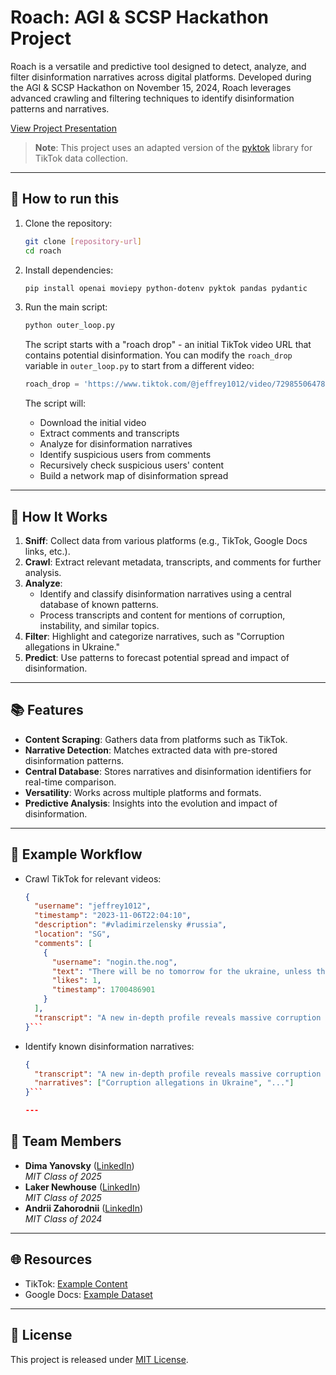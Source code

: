 # Roach: AGI & SCSP Hackathon Project

Roach is a versatile and predictive tool designed to detect, analyze, and filter disinformation narratives across digital platforms. Developed during the AGI & SCSP Hackathon on November 15, 2024, Roach leverages advanced crawling and filtering techniques to identify disinformation patterns and narratives.

[View Project Presentation](https://drive.google.com/file/d/1c_umZbdYyWSTJRDq0mFKB2S7BWIGSKYd/view?usp=sharing)

> **Note**: This project uses an adapted version of the [pyktok](https://github.com/dfreelon/pyktok) library for TikTok data collection.

---

## 🔗 How to run this
1. Clone the repository:
   ```bash
   git clone [repository-url]
   cd roach
   ```

2. Install dependencies:
   ```bash
   pip install openai moviepy python-dotenv pyktok pandas pydantic
   ```

3. Run the main script:
   ```bash
   python outer_loop.py
   ```

   The script starts with a "roach drop" - an initial TikTok video URL that contains potential disinformation. You can modify the `roach_drop` variable in `outer_loop.py` to start from a different video:

   ```python
   roach_drop = 'https://www.tiktok.com/@jeffrey1012/video/7298550647857728786'
   ```

   The script will:
   - Download the initial video
   - Extract comments and transcripts
   - Analyze for disinformation narratives
   - Identify suspicious users from comments
   - Recursively check suspicious users' content
   - Build a network map of disinformation spread


---

## 🚀 How It Works

1. **Sniff**: Collect data from various platforms (e.g., TikTok, Google Docs links, etc.).
2. **Crawl**: Extract relevant metadata, transcripts, and comments for further analysis.
3. **Analyze**:
   - Identify and classify disinformation narratives using a central database of known patterns.
   - Process transcripts and content for mentions of corruption, instability, and similar topics.
4. **Filter**: Highlight and categorize narratives, such as "Corruption allegations in Ukraine."
5. **Predict**: Use patterns to forecast potential spread and impact of disinformation.

---

## 📚 Features

- **Content Scraping**: Gathers data from platforms such as TikTok.
- **Narrative Detection**: Matches extracted data with pre-stored disinformation patterns.
- **Central Database**: Stores narratives and disinformation identifiers for real-time comparison.
- **Versatility**: Works across multiple platforms and formats.
- **Predictive Analysis**: Insights into the evolution and impact of disinformation.

---

## 🔗 Example Workflow

- Crawl TikTok for relevant videos:
  ```json
  {
    "username": "jeffrey1012",
    "timestamp": "2023-11-06T22:04:10",
    "description": "#vladimirzelensky #russia",
    "location": "SG",
    "comments": [
      {
        "username": "nogin.the.nog",
        "text": "There will be no tomorrow for the ukraine, unless they get rid of zelensky.",
        "likes": 1,
        "timestamp": 1700486901
      }
    ],
    "transcript": "A new in-depth profile reveals massive corruption inside Ukraine. That's according to ..."
  }```
- Identify known disinformation narratives:  
  ```json
  {
    "transcript": "A new in-depth profile reveals massive corruption inside Ukraine. That's according to ...",
    "narratives": ["Corruption allegations in Ukraine", "..."]
  }```

  ---

## 🌟 Team Members
- **Dima Yanovsky** ([LinkedIn](https://www.linkedin.com/in/yanovsk/))  
  *MIT Class of 2025*  
- **Laker Newhouse** ([LinkedIn](https://www.linkedin.com/in/lakernewhouse/))  
  *MIT Class of 2025*  
- **Andrii Zahorodnii** ([LinkedIn](https://www.linkedin.com/in/zaho/))  
  *MIT Class of 2024*

---

## 🌐 Resources

- TikTok: [Example Content](https://www.tiktok.com/@jeffrey1012/video/7298550647857728786)
- Google Docs: [Example Dataset](https://docs.google.com/file/d/11-v58gQ8iuUGLnjlXIqfpFKArrZYhlCe/preview)

---

## 📄 License

This project is released under [MIT License](LICENSE).

